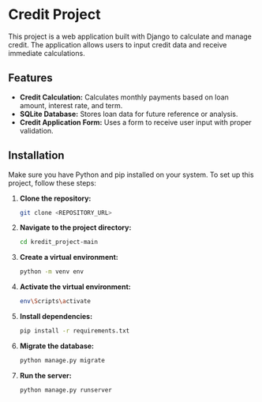 # Credit Project

This project is a web application built with Django to calculate and manage credit. The application allows users to input credit data and receive immediate calculations.

## Features

- **Credit Calculation:** Calculates monthly payments based on loan amount, interest rate, and term.
- **SQLite Database:** Stores loan data for future reference or analysis.
- **Credit Application Form:** Uses a form to receive user input with proper validation.

## Installation

Make sure you have Python and pip installed on your system. To set up this project, follow these steps:

1. **Clone the repository:**
   ```bash
   git clone <REPOSITORY_URL>
   ```

2. **Navigate to the project directory:**
   ```bash
   cd kredit_project-main
   ```

3. **Create a virtual environment:**
   ```bash
   python -m venv env
   ```

4. **Activate the virtual environment:**
   ```bash
   env\Scripts\activate
   ```

5. **Install dependencies:**
   ```bash
   pip install -r requirements.txt
   ```

6. **Migrate the database:**
   ```bash
   python manage.py migrate
   ```

7. **Run the server:**
   ```bash
   python manage.py runserver
   ```

